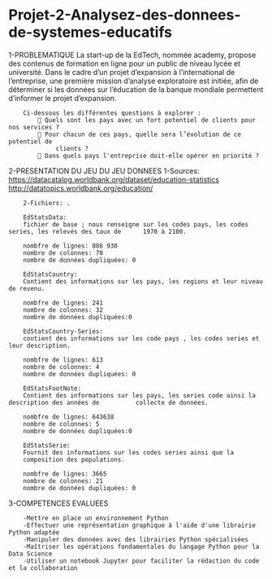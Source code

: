 # Projet-2-Analysez-des-donnees-de-systemes-educatifs

1-PROBLEMATIQUE
		La start-up de la EdTech, nommée academy, propose des contenus de formation en
		ligne pour un public de niveau lycée et université.
		Dans le cadre d’un projet d’expansion à l’international de l’entreprise,
		une première mission d’analyse exploratoire est initiée, afin de déterminer si les
		données sur l’éducation de la banque mondiale permettent d’informer le projet
		d’expansion.
		
		Ci-dessous les différentes questions à explorer :
			 Quels sont les pays avec un fort potentiel de clients pour nos services ?
			 Pour chacun de ces pays, quelle sera l’évolution de ce potentiel de
			     clients ?
			 Dans quels pays l'entreprise doit-elle opérer en priorité ?

2-PRESENTATION DU JEU DU JEU DONNEES
		1-Sources:
			https://datacatalog.worldbank.org/dataset/education-statistics
			http://datatopics.worldbank.org/education/

		2-Fichiers: .

		EdStatsData: 
		fichier de base ; nous renseigne sur les codes pays, les codes series, les relevés des taux de 		1970 à 2100.

		nombfre de lignes: 886 930
		nombre de colonnes: 70
		nombre de données dupliquées: 0

		EdStatsCountry:
		Contient des informations sur les pays, les regions et leur niveau de revenu.

		nombfre de lignes: 241
		nombre de colonnes: 32
		nombre de données dupliquées:0

		EdStatsCountry-Series:
		contient des informations sur les code pays , les codes series et leur description.

		nombfre de lignes: 613
		nombre de colonnes: 4
		nombre de données dupliquées: 0

		EdStatsFootNote:
		Contient des informations sur les pays, les series code ainsi la description des années de 			collecte de données.

		nombfre de lignes: 643638
		nombre de colonnes: 5
		nombre de données dupliquées:0

		EdStatsSerie:
		Fournit des informations sur les codes series ainsi que la
		composition des populations.

		nombfre de lignes: 3665
		nombre de colonnes: 21
		nombre de données dupliquées: 0

 3-COMPETENCES EVALUEES

		-Mettre en place un environnement Python
		-Effectuer une représentation graphique à l'aide d'une librairie Python adaptée
		-Manipuler des données avec des librairies Python spécialisées
		-Maîtriser les opérations fondamentales du langage Python pour la Data Science
		-Utiliser un notebook Jupyter pour faciliter la rédaction du code et la collaboration



